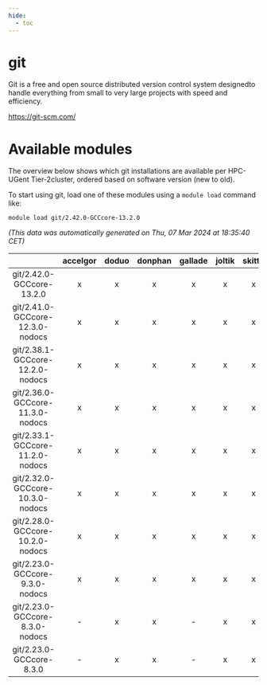 ```yaml
---
hide:
  - toc
---
```


git
===


Git is a free and open source distributed version control system designedto handle everything from small to very large projects with speed and efficiency.

https://git-scm.com/
# Available modules


The overview below shows which git installations are available per HPC-UGent Tier-2cluster, ordered based on software version (new to old).

To start using git, load one of these modules using a `module load` command like:

```shell
module load git/2.42.0-GCCcore-13.2.0
```

*(This data was automatically generated on Thu, 07 Mar 2024 at 18:35:40 CET)*  

| |accelgor|doduo|donphan|gallade|joltik|skitty|
| :---: | :---: | :---: | :---: | :---: | :---: | :---: |
|git/2.42.0-GCCcore-13.2.0|x|x|x|x|x|x|
|git/2.41.0-GCCcore-12.3.0-nodocs|x|x|x|x|x|x|
|git/2.38.1-GCCcore-12.2.0-nodocs|x|x|x|x|x|x|
|git/2.36.0-GCCcore-11.3.0-nodocs|x|x|x|x|x|x|
|git/2.33.1-GCCcore-11.2.0-nodocs|x|x|x|x|x|x|
|git/2.32.0-GCCcore-10.3.0-nodocs|x|x|x|x|x|x|
|git/2.28.0-GCCcore-10.2.0-nodocs|x|x|x|x|x|x|
|git/2.23.0-GCCcore-9.3.0-nodocs|x|x|x|x|x|x|
|git/2.23.0-GCCcore-8.3.0-nodocs|-|x|x|-|x|x|
|git/2.23.0-GCCcore-8.3.0|-|x|x|-|x|x|
